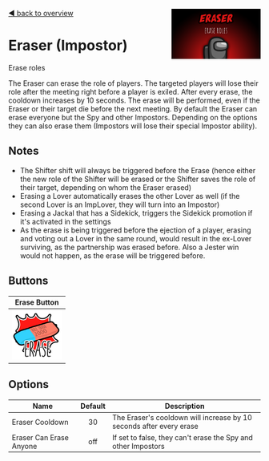 [:arrow_backward: back to overview](https://github.com/laicosvk/theepicroles "back to overview")
<img align="right" height="100" src="Eraser.png"/>

# Eraser (Impostor)
Erase roles

The Eraser can erase the role of players. The targeted players will lose their role after the meeting right before a player is exiled.
After every erase, the cooldown increases by 10 seconds. The erase will be performed, even if the Eraser or their target die before the next meeting.
By default the Eraser can erase everyone but the Spy and other Impostors. Depending on the options they can also erase them (Impostors will lose their special Impostor ability).

## Notes
- The Shifter shift will always be triggered before the Erase (hence either the new role of the Shifter will be erased or the Shifter saves the role of their target, depending on whom the Eraser erased)
- Erasing a Lover automatically erases the other Lover as well (if the second Lover is an ImpLover, they will turn into an Impostor)
- Erasing a Jackal that has a Sidekick, triggers the Sidekick promotion if it's activated in the settings
- As the erase is being triggered before the ejection of a player, erasing and voting out a Lover in the same round, would result in the ex-Lover surviving, as the partnership was erased before. Also a Jester win would not happen, as the erase will be triggered before.

## Buttons
| Erase Button |
| :------------: |
| <img width="100" height="100" src="../../TheEpicRoles/Resources/EraserButton.png"/> |

## Options
| Name | Default | Description |
| --- | :---: | --- |
| Eraser Cooldown | 30 | The Eraser's cooldown will increase by 10 seconds after every erase |
| Eraser Can Erase Anyone | off | If set to false, they can't erase the Spy and other Impostors |

